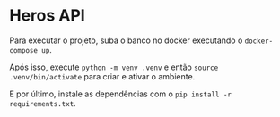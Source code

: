 # Heros API

Para executar o projeto, suba o banco no docker executando o ```docker-compose up```.

Após isso, execute ```python -m venv .venv``` e então ```source .venv/bin/activate``` para criar e ativar o ambiente.

E por último, instale as dependências com o ```pip install -r requirements.txt```.